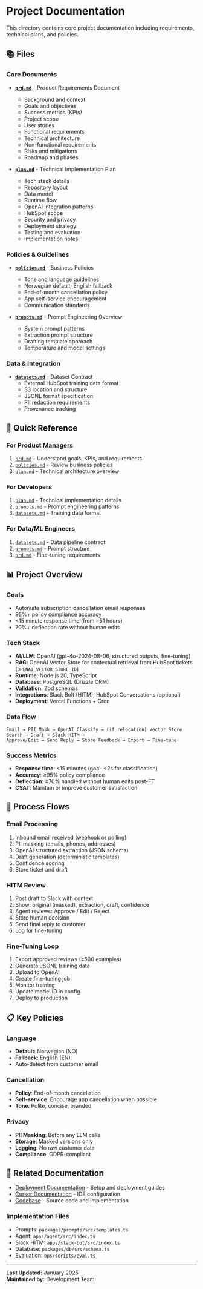 # Project Documentation

This directory contains core project documentation including requirements, technical plans, and policies.

## 📚 Files

### Core Documents

- **[`prd.md`](prd.md)** - Product Requirements Document
  - Background and context
  - Goals and objectives
  - Success metrics (KPIs)
  - Project scope
  - User stories
  - Functional requirements
  - Technical architecture
  - Non-functional requirements
  - Risks and mitigations
  - Roadmap and phases

- **[`plan.md`](plan.md)** - Technical Implementation Plan
  - Tech stack details
  - Repository layout
  - Data model
  - Runtime flow
  - OpenAI integration patterns
  - HubSpot scope
  - Security and privacy
  - Deployment strategy
  - Testing and evaluation
  - Implementation notes

### Policies & Guidelines

- **[`policies.md`](policies.md)** - Business Policies
  - Tone and language guidelines
  - Norwegian default; English fallback
  - End-of-month cancellation policy
  - App self-service encouragement
  - Communication standards

- **[`prompts.md`](prompts.md)** - Prompt Engineering Overview
  - System prompt patterns
  - Extraction prompt structure
  - Drafting template approach
  - Temperature and model settings

### Data & Integration

- **[`datasets.md`](datasets.md)** - Dataset Contract
  - External HubSpot training data format
  - S3 location and structure
  - JSONL format specification
  - PII redaction requirements
  - Provenance tracking

## 🎯 Quick Reference

### For Product Managers

1. [`prd.md`](prd.md) - Understand goals, KPIs, and requirements
2. [`policies.md`](policies.md) - Review business policies
3. [`plan.md`](plan.md) - Technical architecture overview

### For Developers

1. [`plan.md`](plan.md) - Technical implementation details
2. [`prompts.md`](prompts.md) - Prompt engineering patterns
3. [`datasets.md`](datasets.md) - Training data format

### For Data/ML Engineers

1. [`datasets.md`](datasets.md) - Data pipeline contract
2. [`prompts.md`](prompts.md) - Prompt structure
3. [`prd.md`](prd.md) - Fine-tuning requirements

## 📊 Project Overview

### Goals

- Automate subscription cancellation email responses
- 95%+ policy compliance accuracy
- <15 minute response time (from ~51 hours)
- 70%+ deflection rate without human edits

### Tech Stack

- **AI/LLM**: OpenAI (gpt-4o-2024-08-06, structured outputs, fine-tuning)
- **RAG**: OpenAI Vector Store for contextual retrieval from HubSpot tickets (`OPENAI_VECTOR_STORE_ID`)
- **Runtime**: Node.js 20, TypeScript
- **Database**: PostgreSQL (Drizzle ORM)
- **Validation**: Zod schemas
- **Integrations**: Slack Bolt (HITM), HubSpot Conversations (optional)
- **Deployment**: Vercel Functions + Cron

### Data Flow

```
Email → PII Mask → OpenAI Classify → (if relocation) Vector Store Search → Draft → Slack HITM →
Approve/Edit → Send Reply → Store Feedback → Export → Fine-tune
```

### Success Metrics

- **Response time**: <15 minutes (goal: <2s for classification)
- **Accuracy**: ≥95% policy compliance
- **Deflection**: ≥70% handled without human edits post-FT
- **CSAT**: Maintain or improve customer satisfaction

## 🔄 Process Flows

### Email Processing

1. Inbound email received (webhook or polling)
2. PII masking (emails, phones, addresses)
3. OpenAI structured extraction (JSON schema)
4. Draft generation (deterministic templates)
5. Confidence scoring
6. Store ticket and draft

### HITM Review

1. Post draft to Slack with context
2. Show: original (masked), extraction, draft, confidence
3. Agent reviews: Approve / Edit / Reject
4. Store human decision
5. Send final reply to customer
6. Log for fine-tuning

### Fine-Tuning Loop

1. Export approved reviews (≥500 examples)
2. Generate JSONL training data
3. Upload to OpenAI
4. Create fine-tuning job
5. Monitor training
6. Update model ID in config
7. Deploy to production

## 📋 Key Policies

### Language

- **Default**: Norwegian (NO)
- **Fallback**: English (EN)
- Auto-detect from customer email

### Cancellation

- **Policy**: End-of-month cancellation
- **Self-service**: Encourage app cancellation when possible
- **Tone**: Polite, concise, branded

### Privacy

- **PII Masking**: Before any LLM calls
- **Storage**: Masked versions only
- **Logging**: No raw customer data
- **Compliance**: GDPR-compliant

## 🔗 Related Documentation

- [Deployment Documentation](../deployment/) - Setup and deployment guides
- [Cursor Documentation](../cursor/) - IDE configuration
- [Codebase](../../) - Source code and implementation

### Implementation Files

- Prompts: `packages/prompts/src/templates.ts`
- Agent: `apps/agent/src/index.ts`
- Slack HITM: `apps/slack-bot/src/index.ts`
- Database: `packages/db/src/schema.ts`
- Evaluation: `ops/scripts/eval.ts`

---

**Last Updated:** January 2025  
**Maintained by:** Development Team
